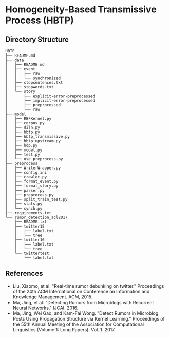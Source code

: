 # Homogeneity-Based Transmissive Process (HBTP)

## Directory Structure
```
HBTP
├── README.md
├── data
│   ├── README.md
│   ├── event
│   │   ├── raw
│   │   └── synchronized
│   ├── stopsentences.txt
│   ├── stopwords.txt
│   └── story
│       ├── explicit-error-preprocessed
│       ├── implicit-error-preprocessed
│       ├── preprocessed
│       └── raw
├── model
│   ├── RBFKernel.py
│   ├── corpus.py
│   ├── diln.py
│   ├── hbtp.py
│   ├── hbtp_transmissive.py
│   ├── hbtp_upstream.py
│   ├── hdp.py
│   ├── model.py
│   ├── test.py
│   └── use_preprocess.py
├── preprocess
│   ├── WriterWrapper.py
│   ├── config.ini
│   ├── crawler.py
│   ├── format_event.py
│   ├── format_story.py
│   ├── parser.py
│   ├── preprocess.py
│   ├── split_train_test.py
│   ├── stats.py
│   └── synch.py
├── requirements.txt
└── rumor_detection_acl2017
    ├── README.txt
    ├── twitter15
    │   ├── label.txt
    │   └── tree
    ├── twitter16
    │   ├── label.txt
    │   └── tree
    └── twittertest
        └── label.txt
```

## References
- Liu, Xiaomo, et al. "Real-time rumor debunking on twitter." Proceedings of the 24th ACM International on Conference on Information and Knowledge Management. ACM, 2015.
- Ma, Jing, et al. "Detecting Rumors from Microblogs with Recurrent Neural Networks." IJCAI. 2016.
- Ma, Jing, Wei Gao, and Kam-Fai Wong. "Detect Rumors in Microblog Posts Using Propagation Structure via Kernel Learning." Proceedings of the 55th Annual Meeting of the Association for Computational Linguistics (Volume 1: Long Papers). Vol. 1. 2017.
